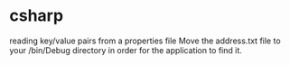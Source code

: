 # csharp
reading key/value pairs from a properties file
Move the address.txt file to your <local project directory>/bin/Debug directory in order for the application to find it.
